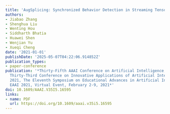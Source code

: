 ```yaml
---
title: 'AugSplicing: Synchronized Behavior Detection in Streaming Tensors'
authors:
- Jiabao Zhang
- Shenghua Liu
- Wenting Hou
- Siddharth Bhatia
- Huawei Shen
- Wenjian Yu
- Xueqi Cheng
date: '2021-01-01'
publishDate: '2025-05-07T04:22:06.914852Z'
publication_types:
- paper-conference
publication: '*Thirty-Fifth AAAI Conference on Artificial Intelligence, AAAI 2021,
  Thirty-Third Conference on Innovative Applications of Artificial Intelligence, IAAI
  2021, The Eleventh Symposium on Educational Advances in Artificial Intelligence,
  EAAI 2021, Virtual Event, February 2-9, 2021*'
doi: 10.1609/AAAI.V35I5.16595
links:
- name: PDF
  url: https://doi.org/10.1609/aaai.v35i5.16595
---
```

